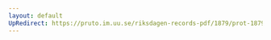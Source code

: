 ```yaml
---
layout: default
UpRedirect: https://pruto.im.uu.se/riksdagen-records-pdf/1879/prot-1879--ak--002/prot-1879--ak--002_007.pdf
---
```

